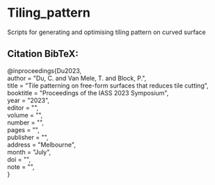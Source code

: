# Tiling_pattern
Scripts for generating and optimising tiling pattern on curved surface <br />

## Citation BibTeX: 
@inproceedings{Du2023, <br />
    author    = "Du, C. and Van Mele, T. and Block, P.", <br />
    title     = "Tile patterning on free-form surfaces that reduces tile cutting", <br />
    booktitle = "Proceedings of the IASS 2023 Symposium", <br />
    year      = "2023", <br />
    editor    = "", <br />
    volume    = "", <br />
    number    = "", <br />
    pages     = "", <br />
    publisher = "", <br />
    address   = "Melbourne", <br />
    month     = "July", <br />
    doi       = "", <br />
    note      = "", <br />
}
